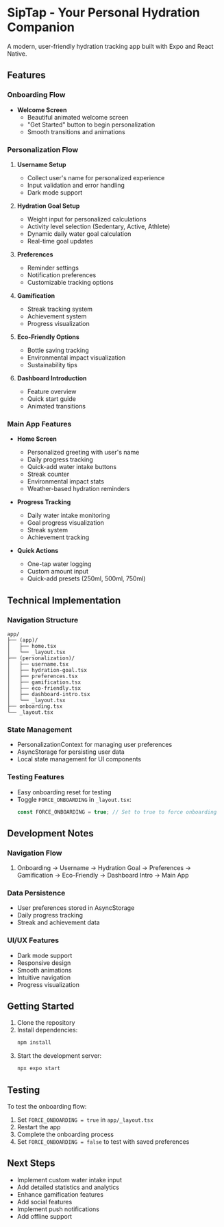 # SipTap - Your Personal Hydration Companion

A modern, user-friendly hydration tracking app built with Expo and React Native.

## Features

### Onboarding Flow
- **Welcome Screen**
  - Beautiful animated welcome screen
  - "Get Started" button to begin personalization
  - Smooth transitions and animations

### Personalization Flow
1. **Username Setup**
   - Collect user's name for personalized experience
   - Input validation and error handling
   - Dark mode support

2. **Hydration Goal Setup**
   - Weight input for personalized calculations
   - Activity level selection (Sedentary, Active, Athlete)
   - Dynamic daily water goal calculation
   - Real-time goal updates

3. **Preferences**
   - Reminder settings
   - Notification preferences
   - Customizable tracking options

4. **Gamification**
   - Streak tracking system
   - Achievement system
   - Progress visualization

5. **Eco-Friendly Options**
   - Bottle saving tracking
   - Environmental impact visualization
   - Sustainability tips

6. **Dashboard Introduction**
   - Feature overview
   - Quick start guide
   - Animated transitions

### Main App Features
- **Home Screen**
  - Personalized greeting with user's name
  - Daily progress tracking
  - Quick-add water intake buttons
  - Streak counter
  - Environmental impact stats
  - Weather-based hydration reminders

- **Progress Tracking**
  - Daily water intake monitoring
  - Goal progress visualization
  - Streak system
  - Achievement tracking

- **Quick Actions**
  - One-tap water logging
  - Custom amount input
  - Quick-add presets (250ml, 500ml, 750ml)

## Technical Implementation

### Navigation Structure
```
app/
├── (app)/
│   ├── home.tsx
│   └── _layout.tsx
├── (personalization)/
│   ├── username.tsx
│   ├── hydration-goal.tsx
│   ├── preferences.tsx
│   ├── gamification.tsx
│   ├── eco-friendly.tsx
│   ├── dashboard-intro.tsx
│   └── _layout.tsx
├── onboarding.tsx
└── _layout.tsx
```

### State Management
- PersonalizationContext for managing user preferences
- AsyncStorage for persisting user data
- Local state management for UI components

### Testing Features
- Easy onboarding reset for testing
- Toggle `FORCE_ONBOARDING` in `_layout.tsx`:
  ```typescript
  const FORCE_ONBOARDING = true; // Set to true to force onboarding
  ```

## Development Notes

### Navigation Flow
1. Onboarding → Username → Hydration Goal → Preferences → Gamification → Eco-Friendly → Dashboard Intro → Main App

### Data Persistence
- User preferences stored in AsyncStorage
- Daily progress tracking
- Streak and achievement data

### UI/UX Features
- Dark mode support
- Responsive design
- Smooth animations
- Intuitive navigation
- Progress visualization

## Getting Started

1. Clone the repository
2. Install dependencies:
   ```bash
   npm install
   ```
3. Start the development server:
   ```bash
   npx expo start
   ```

## Testing

To test the onboarding flow:
1. Set `FORCE_ONBOARDING = true` in `app/_layout.tsx`
2. Restart the app
3. Complete the onboarding process
4. Set `FORCE_ONBOARDING = false` to test with saved preferences

## Next Steps
- Implement custom water intake input
- Add detailed statistics and analytics
- Enhance gamification features
- Add social features
- Implement push notifications
- Add offline support
